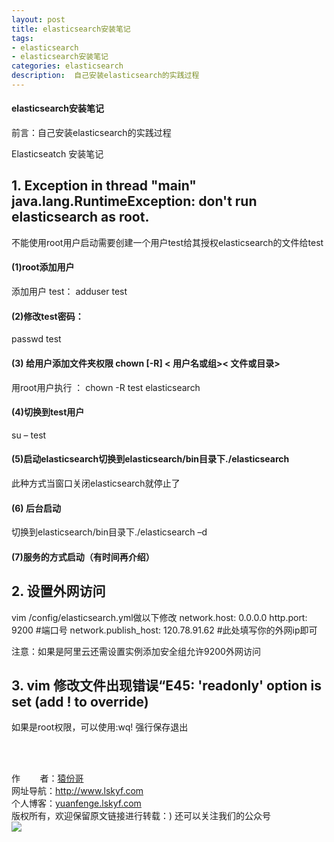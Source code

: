 ```yaml
---
layout: post
title: elasticsearch安装笔记
tags:
- elasticsearch
- elasticsearch安装笔记
categories: elasticsearch
description:  自己安装elasticsearch的实践过程
---
```

#### elasticsearch安装笔记 ####
前言：自己安装elasticsearch的实践过程
<!-- more -->

Elasticseatch 安装笔记 
## 1.	Exception in thread "main" java.lang.RuntimeException: don't run elasticsearch as root. ##
不能使用root用户启动需要创建一个用户test给其授权elasticsearch的文件给test
#### (1)root添加用户 ####
添加用户 test： 
adduser test 
#### (2)修改test密码：  ####
passwd test
#### (3) 给用户添加文件夹权限 chown [-R] < 用户名或组>< 文件或目录> ####
用root用户执行 ： chown -R test elasticsearch
#### (4)切换到test用户 ####
su – test
#### (5)启动elasticsearch切换到elasticsearch/bin目录下./elasticsearch ####
此种方式当窗口关闭elasticsearch就停止了
#### (6) 后台启动 ####
切换到elasticsearch/bin目录下./elasticsearch –d
#### (7)服务的方式启动（有时间再介绍）	 ####
## 2.	设置外网访问 ##
vim /config/elasticsearch.yml做以下修改
network.host: 0.0.0.0
http.port: 9200   #端口号
network.publish_host: 120.78.91.62   #此处填写你的外网ip即可

注意：如果是阿里云还需设置实例添加安全组允许9200外网访问
## 3.	vim 修改文件出现错误“E45: 'readonly' option is set (add ! to override) ##
如果是root权限，可以使用:wq! 强行保存退出

<br/>
<br/>

作&nbsp;&nbsp;&nbsp;&nbsp;&nbsp;&nbsp;&nbsp;&nbsp;者：<a href="#">猿份哥</a> <br>
网址导航：<a href="http://www.lskyf.com" target="_blank">http://www.lskyf.com</a> <br>
个人博客：<a href="yuanfenge.lskyf.com" target="_blank">yuanfenge.lskyf.com</a> <br>
版权所有，欢迎保留原文链接进行转载：) 
还可以关注我们的公众号<br>
<img src="{{ site.assets }}/images/gongzonghao/天空唯美.jpg"/>